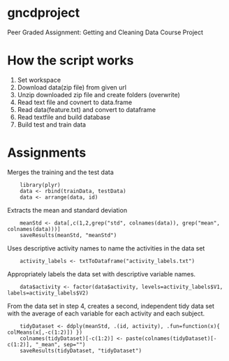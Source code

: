 # gncdproject
Peer Graded Assignment: Getting and Cleaning Data Course Project


# How the script works 
1. Set workspace
2. Download data(zip file) from given url
3. Unzip downloaded zip file and create folders (overwrite)
4. Read text file and covnert to data.frame
5. Read data(feature.txt) and convert to dataframe
6. Read textfile and build database
7. Build test and train data

# Assignments

Merges the training and the test data
```
    library(plyr)
    data <- rbind(trainData, testData)
    data <- arrange(data, id)
```
Extracts the mean and standard deviation
```
    meanStd <- data[,c(1,2,grep("std", colnames(data)), grep("mean", colnames(data)))]
    saveResults(meanStd, "meanStd")
```
Uses descriptive activity names to name the activities in the data set
```
    activity_labels <- txtToDataframe("activity_labels.txt")
```
Appropriately labels the data set with descriptive variable names. 
```
    data$activity <- factor(data$activity, levels=activity_labels$V1, labels=activity_labels$V2)
```
From the data set in step 4, creates a second, independent tidy data set with the average of each variable for each activity and each subject.
```
    tidyDataset <- ddply(meanStd, .(id, activity), .fun=function(x){ colMeans(x[,-c(1:2)]) })
    colnames(tidyDataset)[-c(1:2)] <- paste(colnames(tidyDataset)[-c(1:2)], "_mean", sep="")
    saveResults(tidyDataset, "tidyDataset")
```
